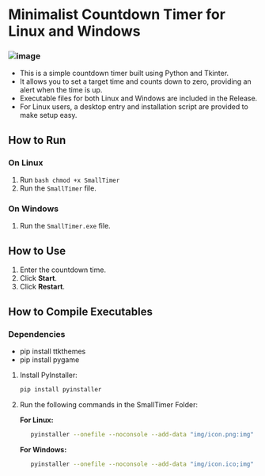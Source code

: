 # Minimalist Countdown Timer for Linux and Windows
### ![image](https://github.com/user-attachments/assets/2b7267e2-59ff-4625-b155-37d189d02d8a)
- This is a simple countdown timer built using Python and Tkinter. 
- It allows you to set a target time and counts down to zero, providing an alert when the time is up.
- Executable files for both Linux and Windows are included in the Release.
- For Linux users, a desktop entry and installation script are provided to make setup easy.
## How to Run

### On Linux
1. Run ```bash chmod +x SmallTimer ```
1. Run the `SmallTimer` file.

### On Windows
1. Run the `SmallTimer.exe` file.


## How to Use
1. Enter the countdown time.
2. Click **Start**.
3. Click **Restart**.

## How to Compile Executables
### Dependencies
-   pip install ttkthemes
-   pip install pygame

1. Install PyInstaller:
   ```bash
   pip install pyinstaller
   ```

2. Run the following commands in the SmallTimer Folder:

   **For Linux:**
   ```bash
      pyinstaller --onefile --noconsole --add-data "img/icon.png:img" --add-data "sounds/end.wav:sounds" SmallTimer.py
   ```

   **For Windows:**
   ```bash
      pyinstaller --onefile --noconsole --add-data "img/icon.ico;img" --add-data "sounds/end.wav;sounds" SmallTimer.py
   ```
